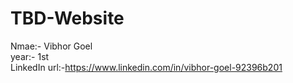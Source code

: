 # TBD-Website
Nmae:- Vibhor Goel\
year:- 1st\
LinkedIn url:-https://www.linkedin.com/in/vibhor-goel-92396b201 
